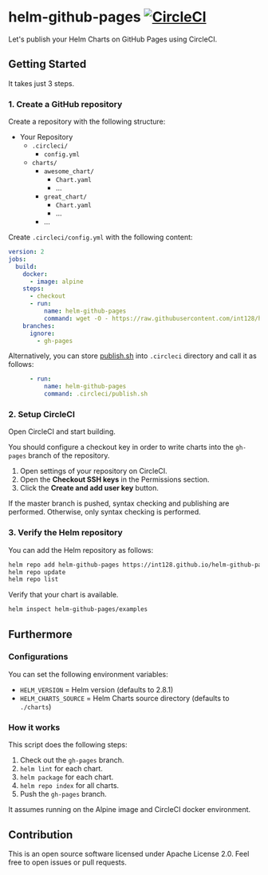 # helm-github-pages [![CircleCI](https://circleci.com/gh/int128/helm-github-pages.svg?style=shield)](https://circleci.com/gh/int128/helm-github-pages)

Let's publish your Helm Charts on GitHub Pages using CircleCI.

## Getting Started

It takes just 3 steps.

### 1. Create a GitHub repository

Create a repository with the following structure:

- Your Repository
  - `.circleci/`
    - `config.yml`
  - `charts/`
    - `awesome_chart/`
      - `Chart.yaml`
      - ...
    - `great_chart/`
      - `Chart.yaml`
      - ...
    - ...

Create `.circleci/config.yml` with the following content:

```yaml
version: 2
jobs:
  build:
    docker:
      - image: alpine
    steps:
      - checkout
      - run:
          name: helm-github-pages
          command: wget -O - https://raw.githubusercontent.com/int128/helm-github-pages/master/publish.sh | sh
    branches:
      ignore:
        - gh-pages
```

Alternatively, you can store [publish.sh](publish.sh) into `.circleci` directory and call it as follows:

```yaml
      - run:
          name: helm-github-pages
          command: .circleci/publish.sh
```

### 2. Setup CircleCI

Open CircleCI and start building.

You should configure a checkout key in order to write charts into the `gh-pages` branch of the repository.

1. Open settings of your repository on CircleCI.
1. Open the **Checkout SSH keys** in the Permissions section.
1. Click the **Create and add user key** button.

If the master branch is pushed, syntax checking and publishing are performed.
Otherwise, only syntax checking is performed.

### 3. Verify the Helm repository

You can add the Helm repository as follows:

```sh
helm repo add helm-github-pages https://int128.github.io/helm-github-pages
helm repo update
helm repo list
```

Verify that your chart is available.

```sh
helm inspect helm-github-pages/examples
```

## Furthermore

### Configurations

You can set the following environment variables:

- `HELM_VERSION` = Helm version (defaults to 2.8.1)
- `HELM_CHARTS_SOURCE` = Helm Charts source directory (defaults to `./charts`)

### How it works

This script does the following steps:

1. Check out the `gh-pages` branch.
1. `helm lint` for each chart.
1. `helm package` for each chart.
1. `helm repo index` for all charts.
1. Push the `gh-pages` branch.

It assumes running on the Alpine image and CircleCI docker environment.

## Contribution

This is an open source software licensed under Apache License 2.0.
Feel free to open issues or pull requests.

